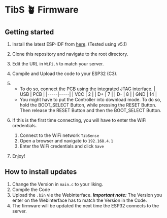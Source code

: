 # TibS 🪴 Firmware

## Getting started

1. Install the latest ESP-IDF from [here](https://docs.espressif.com/projects/esp-idf/en/latest/esp32/get-started/index.html#installation-step-by-step). (Tested using v5.1)
2. Clone this repository and navigate to the root directory.
3. Edit the URL in `WiFi.h` to match your server.
4. Compile and Upload the code to your ESP32 (C3).
5. - To do so, connect the PCB using the integrated JTAG interface.
     | USB | PCB |
     |-----|-----|
     | VCC | 2 |
     | D+ | 7 |
     | D- | 8 |
     | GND | 14 |
   - You might have to put the Controller into download mode. To do so, hold the BOOT_SELECT Button, while pressing the RESET Button. Then release the RESET Button and then the BOOT_SELECT Button.
6. If this is the first time connecting, you will have to enter the WiFi credentials.

   1. Connect to the WiFi network `TibSense`
   2. Open a browser and navigate to `192.168.4.1`
   3. Enter the WiFi credentials and click `Save`

7. Enjoy!

## How to install updates

1. Change the Version in `main.c` to your liking.
2. Compile the Code
3. Upload the `.bin` vie the Webinterface.
   **_Important note:_** The Version you enter on the Webinterface has to match the Version in the Code.
4. The firmware will be updated the next time the ESP32 connects to the server.
